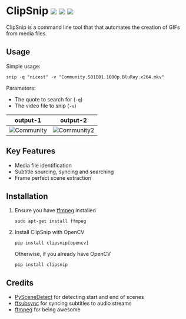 # ClipSnip [![](https://img.shields.io/pypi/v/clipsnip.svg)](https://pypi.org/pypi/clipsnip/) [![](https://img.shields.io/pypi/pyversions/clipsnip.svg)](https://pypi.org/pypi/clipsnip/) [![](https://img.shields.io/pypi/status/clipsnip.svg)](https://pypi.org/pypi/clipsnip/)

ClipSnip is a command line tool that that automates the creation of GIFs from media files.


## Usage

Simple usage:
```
snip -q "nicest" -v "Community.S01E01.1080p.BluRay.x264.mkv"
```
Parameters:
* The quote to search for (`-q`)
* The video file to snip (`-v`)

output-1 | output-2
:---:|:---:
![Community](https://media.giphy.com/media/TFaDvUr4O9pR9jKz4q/giphy.gif) | ![Community2](https://media.giphy.com/media/SwTwbjka5sLMpxsuAt/giphy.gif)


## Key Features

* Media file identification
* Subtitle sourcing, syncing and searching
* Frame perfect scene extraction


## Installation

1. Ensure you have [ffmpeg](https://ffmpeg.org/) installed
    ```
    sudo apt-get install ffmpeg
    ```

2. Install ClipSnip with OpenCV
    ```
    pip install clipsnip[opencv]
    ```
   
    Otherwise, if you already have OpenCV
    ```
    pip install clipsnip
    ```


## Credits

* [PySceneDetect](https://github.com/Breakthrough/PySceneDetect) for detecting start and end of scenes
* [ffsubsync](https://github.com/smacke/ffsubsync) for syncing subtitles to audio streams
* [ffmpeg](https://ffmpeg.org/) for being awesome
